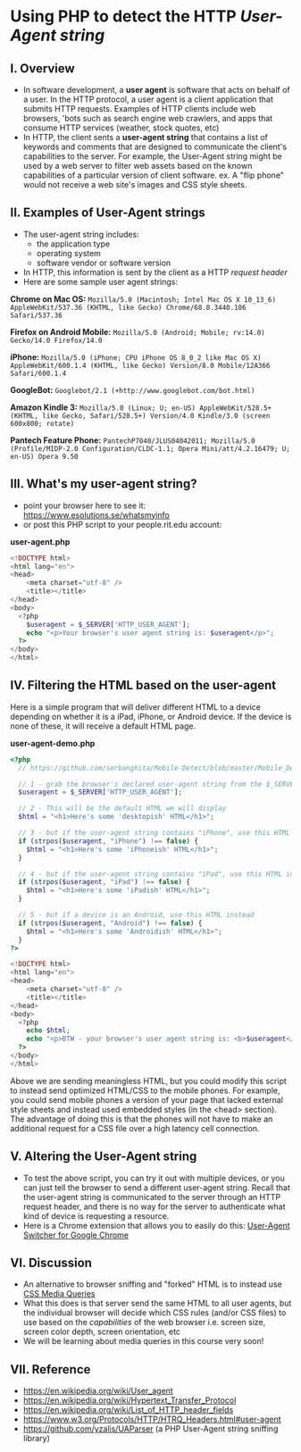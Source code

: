 # Using PHP to detect the HTTP *User-Agent string*

## I. Overview
- In software development, a **user agent** is software that acts on behalf of a user. In the HTTP protocol, a user agent is a client application that submits HTTP requests. Examples of HTTP clients include web browsers, 'bots such as search engine web crawlers, and apps that consume HTTP services (weather, stock quotes, etc)
- In HTTP, the client sents a **user-agent string** that contains a list of keywords and comments that are designed to communicate the client's capabilities to the server. For example, the User-Agent string might be used by a web server to filter web assets based on the known capabilities of a particular version of client software. ex. A "flip phone" would not receive a web site's images and CSS style sheets.

## II. Examples of User-Agent strings
- The user-agent string includes:
  - the application type
  - operating system
  - software vendor or software version
- In HTTP, this information is sent by the client as a HTTP *request header*
- Here are some sample user agent strings:

**Chrome on Mac OS:**
`Mozilla/5.0 (Macintosh; Intel Mac OS X 10_13_6) AppleWebKit/537.36 (KHTML, like Gecko) Chrome/68.0.3440.106 Safari/537.36`

**Firefox on Android Mobile:**
`Mozilla/5.0 (Android; Mobile; rv:14.0) Gecko/14.0 Firefox/14.0`

**iPhone:**
`Mozilla/5.0 (iPhone; CPU iPhone OS 8_0_2 like Mac OS X) AppleWebKit/600.1.4 (KHTML, like Gecko) Version/8.0 Mobile/12A366 Safari/600.1.4`

**GoogleBot:**
`Googlebot/2.1 (+http://www.googlebot.com/bot.html)`

**Amazon Kindle 3:**
`Mozilla/5.0 (Linux; U; en-US) AppleWebKit/528.5+ (KHTML, like Gecko, Safari/528.5+) Version/4.0 Kindle/3.0 (screen 600x800; rotate)`
  
**Pantech Feature Phone:**
`PantechP7040/JLUS04042011; Mozilla/5.0 (Profile/MIDP-2.0 Configuration/CLDC-1.1; Opera Mini/att/4.2.16479; U; en-US) Opera 9.50`

## III. What's my user-agent string?

- point your browser here to see it: https://www.esolutions.se/whatsmyinfo
- or post this PHP script to your people.rit.edu account:

**user-agent.php**
```php
<!DOCTYPE html>
<html lang="en">
<head>
	<meta charset="utf-8" />
	<title></title>
</head>
<body>
  <?php 
    $useragent = $_SERVER['HTTP_USER_AGENT'];
    echo "<p>Your browser's user agent string is: $useragent</p>"; 
  ?>
</body>
</html>
```

## IV. Filtering the HTML based on the user-agent

Here is a simple program that will deliver different HTML to a device depending on whether it is a iPad, iPhone, or Android device. If the device is none of these, it will receive a default HTML page. 

**user-agent-demo.php**
```php
<?php
  // https://github.com/serbanghita/Mobile-Detect/blob/master/Mobile_Detect.php

  // 1 - grab the browser's declared user-agent string from the $_SERVER "superglobal"
  $useragent = $_SERVER['HTTP_USER_AGENT'];

  // 2 - This will be the default HTML we will display
  $html = "<h1>Here's some 'desktopish' HTML</h1>";

  // 3 - but if the user-agent string contains "iPhone", use this HTML instead
  if (strpos($useragent, "iPhone") !== false) {
    $html = "<h1>Here's some 'iPhoneish' HTML</h1>";
  }

  // 4 - but if the user-agent string contains "iPad", use this HTML instead
  if (strpos($useragent, "iPad") !== false) {
    $html = "<h1>Here's some 'iPadish' HTML</h1>";
  }

  // 5 - but if a device is an Android, use this HTML instead
  if (strpos($useragent, "Android") !== false) {
    $html = "<h1>Here's some 'Androidish' HTML</h1>";
  }
?>

<!DOCTYPE html>
<html lang="en">
<head>
	<meta charset="utf-8" />
	<title></title>
</head>
<body>
  <?php 
    echo $html;
    echo "<p>BTW - your browser's user agent string is: <b>$useragent</b></p>"; 
  ?>
</body>
</html>
```

Above we are sending meaningless HTML, but you could modify this script to instead send optimized HTML/CSS to the mobile phones. For example, you could send mobile phones a version of your page that lacked external style sheets and instead used embedded styles (in the &lt;head> section). The advantage of doing this is that the phones will not have to make an additional request for a CSS file over a high latency cell connection.

## V. Altering the User-Agent string
- To test the above script, you can try it out with multiple devices, or you can just tell the browser to send a different user-agent string. Recall that the user-agent string is communicated to the server through an HTTP request header, and there is no way for the server to authenticate what kind of device is requesting a resource.
- Here is a Chrome extension that allows you to easily do this: [User-Agent Switcher for Google Chrome](https://chrome.google.com/webstore/detail/user-agent-switcher-for-g/ffhkkpnppgnfaobgihpdblnhmmbodake)

## VI. Discussion
- An alternative to browser sniffing and "forked" HTML is to instead use [CSS Media Queries](https://developer.mozilla.org/en-US/docs/Web/CSS/Media_Queries/Using_media_queries)
- What this does is that server send the same HTML to all user agents, but the individual browser will decide which CSS rules (and/or CSS files) to use based on the *capabilities* of the web browser i.e. screen size, screen color depth, screen orientation, etc
- We will be learning about media queries in this course very soon!

## VII. Reference
- https://en.wikipedia.org/wiki/User_agent
- https://en.wikipedia.org/wiki/Hypertext_Transfer_Protocol
- https://en.wikipedia.org/wiki/List_of_HTTP_header_fields
- https://www.w3.org/Protocols/HTTP/HTRQ_Headers.html#user-agent
- https://github.com/yzalis/UAParser (a PHP User-Agent string sniffing library)

